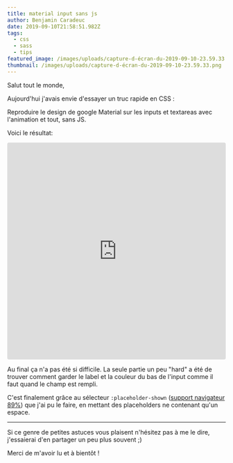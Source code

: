 ```yaml
---
title: material input sans js
author: Benjamin Caradeuc
date: 2019-09-10T21:58:51.982Z
tags:
  - css
  - sass
  - tips
featured_image: /images/uploads/capture-d-écran-du-2019-09-10-23.59.33.png
thumbnail: /images/uploads/capture-d-écran-du-2019-09-10-23.59.33.png
---
```

Salut tout le monde,

Aujourd'hui j'avais envie d'essayer un truc rapide en CSS :

Reproduire le design de google Material sur les inputs et textareas avec l'animation et tout, sans JS.

Voici le résultat: 

<iframe src="https://codesandbox.io/embed/no-js-material-input-0ewcy?fontsize=14&module=%2Fsrc%2Fcss%2F_mat-input.scss" title="no-js-material-input" allow="geolocation; microphone; camera; midi; vr; accelerometer; gyroscope; payment; ambient-light-sensor; encrypted-media; usb" style="width:100%; height:500px; border:0; border-radius: 4px; overflow:hidden;" sandbox="allow-modals allow-forms allow-popups allow-scripts allow-same-origin"></iframe>

Au final ça n'a pas été si difficile. La seule partie un peu "hard" a été de trouver comment garder le label et la couleur du bas de l'input comme il faut quand le champ est rempli.

C'est finalement grâce au sélecteur `:placeholder-shown` ([support navigateur 89%](https://caniuse.com/#search=%3Aplaceholder-shown)) que j'ai pu le faire, en mettant des placeholders ne contenant qu'un espace.

---

Si ce genre de petites astuces vous plaisent n'hésitez pas à me le dire, j'essaierai d'en partager un peu plus souvent ;)

Merci de m'avoir lu et à bientôt !
